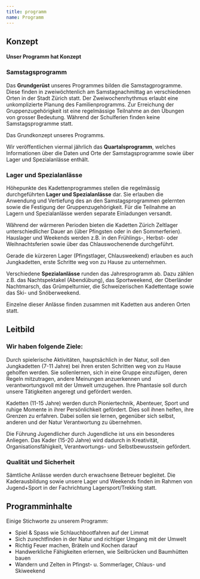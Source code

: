 ```yaml
---
title: programm
name: Programm
---
```


## Konzept

#### Unser Programm hat Konzept

### Samstagsprogramm

Das **Grundgerüst** unseres Programmes bilden die Samstagprogramme. Diese finden in zweiwöchtenlich am Samstagnachmittag an verschiedenen Orten in der Stadt Zürich statt. Der Zweiwochenrhythmus erlaubt eine unkomplizierte Planung des Familienprogramms. Zur Erreichung der Gruppenzugehörigkeit ist eine regelmässige Teilnahme an den Übungen von grosser Bedeutung. Während der Schulferien finden keine Samstagsprogramme statt.

Das Grundkonzept unseres Programms.

Wir veröffentlichen viermal jährlich das **Quartalsprogramm**, welches Informationen über die Daten und Orte der Samstagsprogramme sowie über Lager und Spezialanlässe enthält.

### Lager und Spezialanlässe

Höhepunkte des Kadettenprogrammes stellen die regelmässig durchgeführten **Lager und Spezialanlässe** dar. Sie erlauben die Anwendung und Vertiefung des an den Samstagsprogrammen gelernten sowie die Festigung der Gruppenzugehörigkeit. Für die Teilnahme an Lagern und Spezialanlässe werden separate Einladungen versandt.

Während der wärmeren Perioden bieten die Kadetten Zürich Zeltlager unterschiedlicher Dauer an (über Pfingsten oder in den Sommerferien). Hauslager und Weekends werden z.B. in den Frühlings-, Herbst- oder Weihnachtsferien sowie über das Chlauswochenende durchgeführt.

Gerade die kürzeren Lager (Pfingstlager, Chlausweekend) erlauben es auch Jungkadetten, erste Schritte weg von zu Hause zu unternehmen.

Verschiedene **Spezialanlässe** runden das Jahresprogramm ab. Dazu zählen z.B. das Nachtspektakel (Abendübung), das Sportweekend, der Oberländer Nachtmarsch, das Grümpelturnier, die Schweizerischen Kadettentage sowie das Ski- und Snöberweekend.

Einzelne dieser Anlässe finden zusammen mit Kadetten aus anderen Orten statt.

## Leitbild

### Wir haben folgende Ziele:

Durch spielerische Aktivitäten, hauptsächlich in der Natur, soll den Jungkadetten (7-11 Jahre) bei ihren ersten Schritten weg von zu Hause geholfen werden. Sie sollenlernen, sich in eine Gruppe einzufügen, deren Regeln mitzutragen, andere Meinungen anzuerkennen und verantwortungsvoll mit der Umwelt umzugehen. Ihre Phantasie soll durch unsere Tätigkeiten angeregt und gefördert werden.

Kadetten (11-15 Jahre) werden durch Pioniertechnik, Abenteuer, Sport und ruhige Momente in ihrer Persönlichkeit gefördert. Dies soll ihnen helfen, ihre Grenzen zu erfahren. Dabei sollen sie lernen, gegenüber sich selbst, anderen und der Natur Verantwortung zu übernehmen.

Die Führung Jugendlicher durch Jugendliche ist uns ein besonderes Anliegen. Das Kader (15-20 Jahre) wird dadurch in Kreativität, Organisationsfähigkeit, Verantwortungs- und Selbstbewusstsein gefördert.

### Qualität und Sicherheit

Sämtliche Anlässe werden durch erwachsene Betreuer begleitet. Die Kaderausbildung sowie unsere Lager und Weekends finden im Rahmen von Jugend+Sport in der Fachrichtung Lagersport/Trekking statt.

## Programminhalte

Einige Stichworte zu unserem Programm:

- Spiel & Spass wie Schlauchbootfahren auf der Limmat
- Sich zurechtfinden in der Natur und richtiger Umgang mit der Umwelt
- Richtig Feuer machen, Bräteln und Kochen darauf
- Handwerkliche Fähigkeiten erlernen, wie Seilbrücken und Baumhütten bauen
- Wandern und Zelten in Pfingst- u. Sommerlager, Chlaus- und Skiweekend
